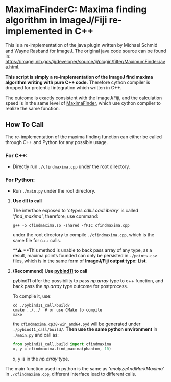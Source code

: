 # MaximaFinderC: Maxima finding algorithm in ImageJ/Fiji re-implemented in C++

This is a re-implementation of the java plugin written by Michael Schmid and Wayne Rasband for ImageJ. The original java code source can be found in: https://imagej.nih.gov/ij/developer/source/ij/plugin/filter/MaximumFinder.java.html.

**This script is simply a re-implementation of the ImageJ find maxima algorithm writing with pure C++ code.** Therefore cython compiler is dropped for protential integration which written in C++.

The outcome is exactly consistent with the ImageJ/Fiji, and the calculation speed is in the same level of [
MaximaFinder](https://github.com/dwaithe/MaximaFinder), which use cython compiler to realize the same function.



## How To Call

The re-implementation of the maxima finding function can either be called through C++ and Python for any possible usage.

### For C++:

- Directly run `./cfindmaxima.cpp` under the root directory.

### For Python:

- Run `./main.py` under the root directory.

1. **Use dll to call**

   The interface exposed to *'ctypes.cdll.LoadLibrary'* is called *'find_maxima'*, therefore, use command:

   ```
   g++ -o cfindmaxima.so -shared -fPIC cfindmaxima.cpp
   ```

   under the root directory to compile `./cfindmaxima.cpp`, which is the same file for c++ calls.

   **⚠️ **This method is unable to back pass array of any type, as a result, maxima points founded can only be persisted in `./points.csv` files, which is in the same form of **ImageJ/Fiji output type: List**.



2. **(Recommend) Use [pybind11](https://github.com/pybind/pybind11.git) to call**

   pybind11 offer the possibility to pass *np.array* type to c++ function, and back pass the *np.array* type outcome for postprocess. 

   To compile it, use:

   ```
   cd ./pybind11_call/build/
   cmake ../../  # or use CMake to compile
   make
   ```

   the `cfindmaxima.cp38-win_amd64.pyd` will be generated under `./pybind11_call/build/`. **Then use the same python environment** in `./main.py` and call as:

   ```python
   from pybind11_call.build import cfindmaxima
   x, y = cfindmaxima.find_maxima(phantom, 10)
   ```

   x, y is in the *np.array* type.

   

The main function used in python is the same as *'analyzeAndMarkMaxima'* in `./cfindmaxima.cpp`, different interface lead to different calls.